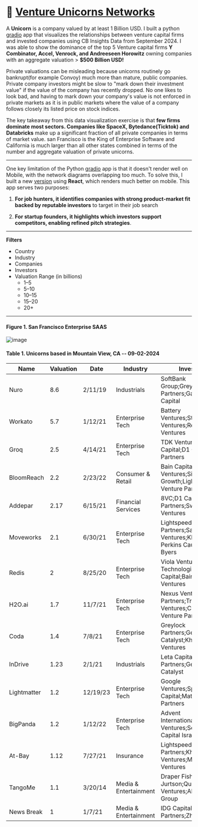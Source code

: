 # :unicorn: [Venture Unicorns Networks](https://jsuwyvjtb69oziys.vercel.app) 

A **Unicorn** is a company valued by at least 1 Billion USD. I built a python [gradio](https://leoncensh-networkx-saas.hf.space) app that visualizes the relationships between venture capital firms and invested companies using CB Insights Data from September 2024. I was able to show the dominance of the top 5 Venture capital firms **Y Combinator, Accel, Venrock, and Andreeseen Horowitz** owning companies with an aggregate valuation > **$500 Billion USD!**  

Private valuations can be misleading because unicorns routinely go bankrupt(for example Convoy) much more than mature, public companies. Private company investors might be slow to "mark down their investment value" if the value of the company has recently dropped. No one likes to look bad, and having to mark down your company's value is not enforced in private markets as it is in public markets where the value of a company follows closely its listed price on stock indices. 

The key takeaway from this data visualization exercise is that **few firms dominate most sectors. Companies like SpaceX, Bytedance(Ticktok) and Databricks** make up a significant fraction of all private companies in terms of market value. san Francisco is the King of Enterprise Software and California is much larger than all other states combined in terms of the number and aggregate valuation of private unicorns. 

----------------------------

One key limitation of the Python [gradio](https://leoncensh-networkx-saas.hf.space) app is that it doesn't render well on Mobile, with the network diagrams overlapping too much. To solve this, I built a new [version](jsuwyvjtb69oziys.vercel.app) using **React**, which renders much better on mobile. This app serves two purposes:

1. **For job hunters, it identifies companies with strong product-market fit backed by reputable investors** to target in their job search
   
2. **For startup founders, it highlights which investors support competitors, enabling refined pitch strategies**. 

----------------------------

**Filters**
 * Country
 * Industry
 * Companies
 * Investors
 * Valuation Range (in billions)
     * 1–5
     * 5–10
     * 10–15
     * 15–20
     * 20+

----------------------------
#### Figure 1. San Francisco Enterprise SAAS 

![image](https://github.com/user-attachments/assets/a8045d65-23ba-4eaa-bee7-a70aa4962ca5)

#### Table 1. Unicorns based in Mountain View, CA -- 09-02-2024

| Name         | Valuation | Date |Industry | Investors |
|--------------|-----------|------|----------|-----------|
| Nuro         |    8.6       | 2/11/19 | Industrials | SoftBank Group;Greylock Partners;Gaorong Capital |
| Workato      |    5.7       | 1/12/21 | Enterprise Tech | Battery Ventures;Storm Ventures;Redpoint Ventures |
| Groq         |    2.5       | 4/14/21 | Enterprise Tech | TDK Ventures;Social Capital;D1 Capital Partners |
| BloomReach   |    2.2       | 2/23/22 | Consumer & Retail | Bain Capital Ventures;Sixth Street Growth;Lightspeed Venture Partners |
| Addepar      |    2.17       | 6/15/21 | Financial Services | 8VC;D1 Capital Partners;Sway Ventures |
| Moveworks    |    2.1       | 6/30/21 | Enterprise Tech | Lightspeed Venture Partners;Sapphire Ventures;Kleiner Perkins Caufield & Byers |
| Redis        |    2      | 8/25/20 | Enterprise Tech | Viola Ventures;Dell Technologies Capital;Bain Capital Ventures |
| H2O.ai       |     1.7      | 11/7/21 | Enterprise Tech | Nexus Venture Partners;Transamerica Ventures;Crane Venture Partners |
| Coda         |     1.4      | 7/8/21  | Enterprise Tech | Greylock Partners;General Catalyst;Khosla Ventures |
| InDrive      |     1.23      | 2/1/21  | Industrials | Leta Capital;Insight Partners;General Catalyst |
| Lightmatter  |     1.2      | 12/19/23 | Enterprise Tech | Google Ventures;Spark Capital;Matrix Partners |
| BigPanda     |     1.2      | 1/12/22 | Enterprise Tech | Advent International;Battery Ventures;Sequoia Capital Israel |
| At-Bay       |     1.12      | 7/27/21 | Insurance | Lightspeed Venture Partners;Khosla Ventures;Munich Re Ventures |
| TangoMe      |     1.1      | 3/20/14 | Media & Entertainment | Draper Fisher Jurtson;Qualcomm Ventures;Alibaba Group |
| News Break   |    1       | 1/7/21  | Media & Entertainment | IDG Capital;Francisco Partners;ZhenFund|








